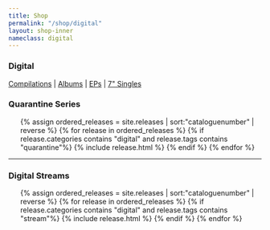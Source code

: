 ```yaml
---
title: Shop
permalink: "/shop/digital"
layout: shop-inner
nameclass: digital
---
```


<div class="singles">
    <h3>Digital</h3><div class="shop-nav"><a href="{{site.baseurl}}/shop/compilations">Compilations</a> | <a href="{{site.baseurl}}/shop/albums">Albums</a> | <a href="{{site.baseurl}}/shop/eps">EPs</a> | <a href="{{site.baseurl}}/shop/singles">7" Singles</a></div>
    <h3>Quarantine Series</h3>
    <ul class="single-list">
        {% assign ordered_releases = site.releases  | sort:"cataloguenumber" | reverse  %}
        {% for release in ordered_releases  %}
             {% if release.categories contains "digital" and release.tags contains "quarantine"%}
            {% include release.html %}
            {% endif %}
        {% endfor %} 
    </ul>
    <hr>
     <h3>Digital Streams</h3>
     <ul class="single-list">
        {% assign ordered_releases = site.releases  | sort:"cataloguenumber" | reverse  %}
        {% for release in ordered_releases  %}
            {% if release.categories contains "digital" and release.tags contains "stream"%}
            {% include release.html %}
            {% endif %}
        {% endfor %} 
    </ul>
</div>


